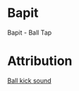 Bapit
=====

Bapit - Ball Tap

# Attribution

[Ball kick sound](https://www.freesound.org/people/mikaelfernstrom/sounds/68650/)
